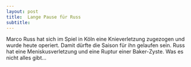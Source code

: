 ```yaml
---
layout: post
title:  Lange Pause für Russ
subtitle:  
---
```


Marco Russ hat sich im Spiel in Köln eine Knieverletzung zugezogen und wurde heute operiert. Damit dürfte die Saison für ihn gelaufen sein. Russ hat eine Meniskusverletzung und eine Ruptur einer Baker-Zyste. Was es nicht alles gibt...


